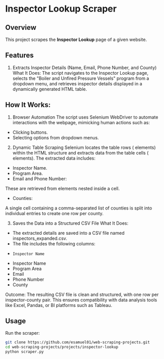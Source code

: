 # Inspector Lookup Scraper

## Overview
This project scrapes the **Inspector Lookup** page of a given website.

## Features

1. Extracts Inspector Details (Name, Email, Phone Number, and County)
What It Does:
The script navigates to the Inspector Lookup page, selects the "Boiler and Unfired Pressure Vessels" program from a dropdown menu, and retrieves inspector details displayed in a dynamically generated HTML table.

## How It Works:

1. Browser Automation
The script uses Selenium WebDriver to automate interactions with the webpage, mimicking human actions such as:

* Clicking buttons.
* Selecting options from dropdown menus.

2. Dynamic Table Scraping
Selenium locates the table rows (<tr> elements) within the HTML structure and extracts data from the table cells (<td> elements). The extracted data includes:

* Inspector Name.
* Program Area.
* Email and Phone Number:

These are retrieved from <span> elements nested inside a cell.
* Counties:

A single cell containing a comma-separated list of counties is split into individual entries to create one row per county.

3. Saves the Data into a Structured CSV File
What It Does:
* The extracted details are saved into a CSV file named inspectors_expanded.csv.
* The file includes the following columns:
*     Inspector Name
*   Inspector Name
*   Program Area
*   Email
*   Phone Number
*   County

Outcome:
The resulting CSV file is clean and structured, with one row per inspector-county pair. This ensures compatibility with data analysis tools like Excel, Pandas, or BI platforms such as Tableau.

## Usage
Run the scraper:
```bash
git clone https://github.com/esamuel01/web-scraping-projects.git
cd web-scraping-projects/projects/inspector-lookup
python scraper.py
